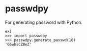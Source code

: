 # passwdpy
For generating password with Python.

```
ex)
>>> import passwdpy
>>> passwdpy.generate_passwd(10)
'G6whsCZ8eZ'
```
